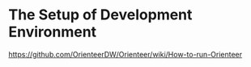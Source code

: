 # The Setup of Development Environment

https://github.com/OrienteerDW/Orienteer/wiki/How-to-run-Orienteer
